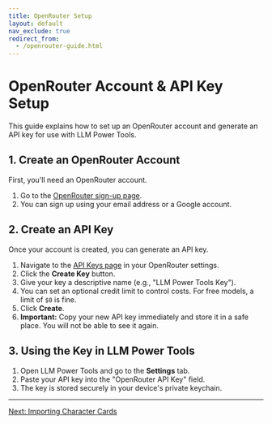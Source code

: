 ```yaml
---
title: OpenRouter Setup
layout: default
nav_exclude: true
redirect_from:
  - /openrouter-guide.html
---
```


# OpenRouter Account & API Key Setup

This guide explains how to set up an OpenRouter account and generate an API key for use with LLM Power Tools.

## 1. Create an OpenRouter Account

First, you'll need an OpenRouter account.

1.  Go to the [OpenRouter sign-up page](https://accounts.openrouter.ai/sign-up).
2.  You can sign up using your email address or a Google account.

## 2. Create an API Key

Once your account is created, you can generate an API key.

1.  Navigate to the [API Keys page](https://openrouter.ai/settings/keys) in your OpenRouter settings.
2.  Click the **Create Key** button.
3.  Give your key a descriptive name (e.g., "LLM Power Tools Key").
4.  You can set an optional credit limit to control costs. For free models, a limit of `$0` is fine.
5.  Click **Create**.
6.  **Important:** Copy your new API key immediately and store it in a safe place. You will not be able to see it again.

## 3. Using the Key in LLM Power Tools

1.  Open LLM Power Tools and go to the **Settings** tab.
2.  Paste your API key into the "OpenRouter API Key" field.
3.  The key is stored securely in your device's private keychain.

---
[Next: Importing Character Cards](./importing-character-cards.html)
